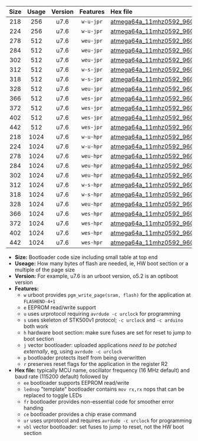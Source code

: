 |Size|Usage|Version|Features|Hex file|
|:-:|:-:|:-:|:-:|:--|
|218|256|u7.6|`w-u-jpr`|[atmega64a_11mhz0592_9600bps_ur_vbl.hex](https://raw.githubusercontent.com/stefanrueger/urboot/main//atmega64a_11mhz0592_9600bps_ur_vbl.hex)|
|224|256|u7.6|`w-u-jpr`|[atmega64a_11mhz0592_9600bps_lednop_ur_vbl.hex](https://raw.githubusercontent.com/stefanrueger/urboot/main//atmega64a_11mhz0592_9600bps_lednop_ur_vbl.hex)|
|278|512|u7.6|`weu-jpr`|[atmega64a_11mhz0592_9600bps_ee_ur_vbl.hex](https://raw.githubusercontent.com/stefanrueger/urboot/main//atmega64a_11mhz0592_9600bps_ee_ur_vbl.hex)|
|284|512|u7.6|`weu-jpr`|[atmega64a_11mhz0592_9600bps_ee_lednop_ur_vbl.hex](https://raw.githubusercontent.com/stefanrueger/urboot/main//atmega64a_11mhz0592_9600bps_ee_lednop_ur_vbl.hex)|
|302|512|u7.6|`weu-jpr`|[atmega64a_11mhz0592_9600bps_ee_lednop_fr_ur_vbl.hex](https://raw.githubusercontent.com/stefanrueger/urboot/main//atmega64a_11mhz0592_9600bps_ee_lednop_fr_ur_vbl.hex)|
|312|512|u7.6|`w-s-jpr`|[atmega64a_11mhz0592_9600bps_vbl.hex](https://raw.githubusercontent.com/stefanrueger/urboot/main//atmega64a_11mhz0592_9600bps_vbl.hex)|
|318|512|u7.6|`w-s-jpr`|[atmega64a_11mhz0592_9600bps_lednop_vbl.hex](https://raw.githubusercontent.com/stefanrueger/urboot/main//atmega64a_11mhz0592_9600bps_lednop_vbl.hex)|
|328|512|u7.6|`weu-jpr`|[atmega64a_11mhz0592_9600bps_ee_lednop_fr_ce_ur_vbl.hex](https://raw.githubusercontent.com/stefanrueger/urboot/main//atmega64a_11mhz0592_9600bps_ee_lednop_fr_ce_ur_vbl.hex)|
|366|512|u7.6|`wes-jpr`|[atmega64a_11mhz0592_9600bps_ee_vbl.hex](https://raw.githubusercontent.com/stefanrueger/urboot/main//atmega64a_11mhz0592_9600bps_ee_vbl.hex)|
|372|512|u7.6|`wes-jpr`|[atmega64a_11mhz0592_9600bps_ee_lednop_vbl.hex](https://raw.githubusercontent.com/stefanrueger/urboot/main//atmega64a_11mhz0592_9600bps_ee_lednop_vbl.hex)|
|402|512|u7.6|`wes-jpr`|[atmega64a_11mhz0592_9600bps_ee_lednop_fr_vbl.hex](https://raw.githubusercontent.com/stefanrueger/urboot/main//atmega64a_11mhz0592_9600bps_ee_lednop_fr_vbl.hex)|
|442|512|u7.6|`wes-jpr`|[atmega64a_11mhz0592_9600bps_ee_lednop_fr_ce_vbl.hex](https://raw.githubusercontent.com/stefanrueger/urboot/main//atmega64a_11mhz0592_9600bps_ee_lednop_fr_ce_vbl.hex)|
|218|1024|u7.6|`w-u-hpr`|[atmega64a_11mhz0592_9600bps_ur.hex](https://raw.githubusercontent.com/stefanrueger/urboot/main//atmega64a_11mhz0592_9600bps_ur.hex)|
|224|1024|u7.6|`w-u-hpr`|[atmega64a_11mhz0592_9600bps_lednop_ur.hex](https://raw.githubusercontent.com/stefanrueger/urboot/main//atmega64a_11mhz0592_9600bps_lednop_ur.hex)|
|278|1024|u7.6|`weu-hpr`|[atmega64a_11mhz0592_9600bps_ee_ur.hex](https://raw.githubusercontent.com/stefanrueger/urboot/main//atmega64a_11mhz0592_9600bps_ee_ur.hex)|
|284|1024|u7.6|`weu-hpr`|[atmega64a_11mhz0592_9600bps_ee_lednop_ur.hex](https://raw.githubusercontent.com/stefanrueger/urboot/main//atmega64a_11mhz0592_9600bps_ee_lednop_ur.hex)|
|302|1024|u7.6|`weu-hpr`|[atmega64a_11mhz0592_9600bps_ee_lednop_fr_ur.hex](https://raw.githubusercontent.com/stefanrueger/urboot/main//atmega64a_11mhz0592_9600bps_ee_lednop_fr_ur.hex)|
|312|1024|u7.6|`w-s-hpr`|[atmega64a_11mhz0592_9600bps.hex](https://raw.githubusercontent.com/stefanrueger/urboot/main//atmega64a_11mhz0592_9600bps.hex)|
|318|1024|u7.6|`w-s-hpr`|[atmega64a_11mhz0592_9600bps_lednop.hex](https://raw.githubusercontent.com/stefanrueger/urboot/main//atmega64a_11mhz0592_9600bps_lednop.hex)|
|328|1024|u7.6|`weu-hpr`|[atmega64a_11mhz0592_9600bps_ee_lednop_fr_ce_ur.hex](https://raw.githubusercontent.com/stefanrueger/urboot/main//atmega64a_11mhz0592_9600bps_ee_lednop_fr_ce_ur.hex)|
|366|1024|u7.6|`wes-hpr`|[atmega64a_11mhz0592_9600bps_ee.hex](https://raw.githubusercontent.com/stefanrueger/urboot/main//atmega64a_11mhz0592_9600bps_ee.hex)|
|372|1024|u7.6|`wes-hpr`|[atmega64a_11mhz0592_9600bps_ee_lednop.hex](https://raw.githubusercontent.com/stefanrueger/urboot/main//atmega64a_11mhz0592_9600bps_ee_lednop.hex)|
|402|1024|u7.6|`wes-hpr`|[atmega64a_11mhz0592_9600bps_ee_lednop_fr.hex](https://raw.githubusercontent.com/stefanrueger/urboot/main//atmega64a_11mhz0592_9600bps_ee_lednop_fr.hex)|
|442|1024|u7.6|`wes-hpr`|[atmega64a_11mhz0592_9600bps_ee_lednop_fr_ce.hex](https://raw.githubusercontent.com/stefanrueger/urboot/main//atmega64a_11mhz0592_9600bps_ee_lednop_fr_ce.hex)|

- **Size:** Bootloader code size including small table at top end
- **Useage:** How many bytes of flash are needed, ie, HW boot section or a multiple of the page size
- **Version:** For example, u7.6 is an urboot version, o5.2 is an optiboot version
- **Features:**
  + `w` urboot provides `pgm_write_page(sram, flash)` for the application at `FLASHEND-4+1`
  + `e` EEPROM read/write support
  + `u` uses urprotocol requiring `avrdude -c urclock` for programming
  + `s` uses skeleton of STK500v1 protocol; `-c urclock` and `-c arduino` both work
  + `h` hardware boot section: make sure fuses are set for reset to jump to boot section
  + `j` vector bootloader: uploaded applications *need to be patched externally*, eg, using `avrdude -c urclock`
  + `p` bootloader protects itself from being overwritten
  + `r` preserves reset flags for the application in the register R2
- **Hex file:** typically MCU name, oscillator frequency (16 MHz default) and baud rate (115200 default) followed by
  + `ee` bootloader supports EEPROM read/write
  + `lednop` "template" bootloader contains `mov rx,rx` nops that can be replaced to toggle LEDs
  + `fr` bootloader provides non-essential code for smoother error handing
  + `ce` bootloader provides a chip erase command
  + `ur` uses urprotocol and requires `avrdude -c urclock` for programming
  + `vbl` vector bootloader: set fuses to jump to reset, not the HW boot section

